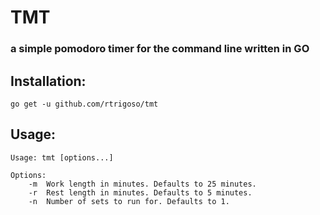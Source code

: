 # TMT
### a simple pomodoro timer for the command line written in GO

## Installation:
```
go get -u github.com/rtrigoso/tmt
```
## Usage:
```
Usage: tmt [options...]

Options:
	-m	Work length in minutes. Defaults to 25 minutes.
	-r	Rest length in minutes. Defaults to 5 minutes.
	-n	Number of sets to run for. Defaults to 1.
```